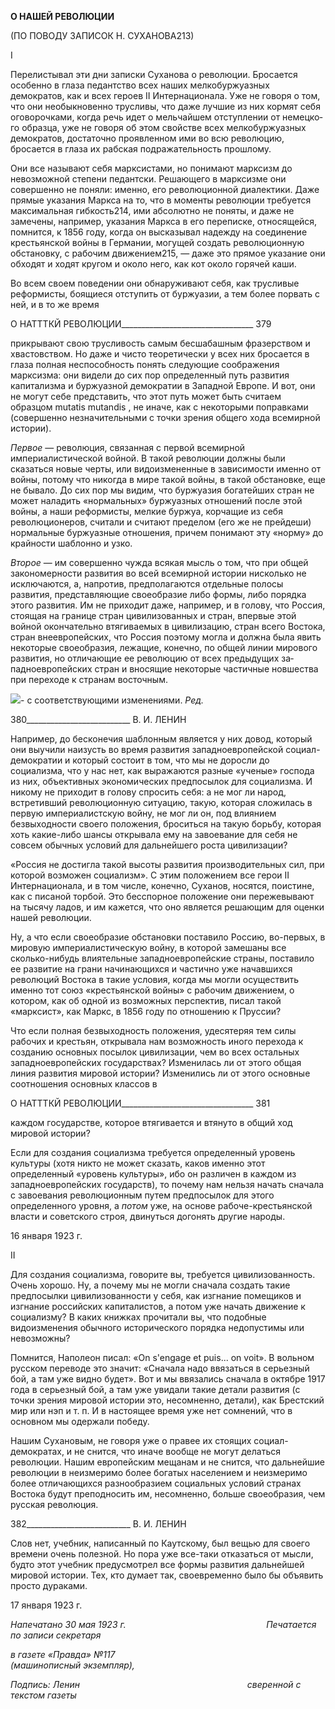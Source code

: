 **О НАШЕЙ РЕВОЛЮЦИИ**

(ПО ПОВОДУ ЗАПИСОК Н. СУХАНОВА213)

I

Перелистывал эти дни записки Суханова о революции. Бросается особенно в глаза педантство всех наших мелкобуржуазных демократов, как и всех героев II Интерна­ционала. Уже не говоря о том, что они необыкновенно трусливы, что даже лучшие из них кормят себя оговорочками, когда речь идет о мельчайшем отступлении от немецко­го образца, уже не говоря об этом свойстве всех мелкобуржуазных демократов, доста­точно проявленном ими во всю революцию, бросается в глаза их рабская подражатель­ность прошлому.

Они все называют себя марксистами, но понимают марксизм до невозможной степе­ни педантски. Решающего в марксизме они совершенно не поняли: именно, его рево­люционной диалектики. Даже прямые указания Маркса на то, что в моменты револю­ции требуется максимальная гибкость214, ими абсолютно не поняты, и даже не замече­ны, например, указания Маркса в его переписке, относящейся, помнится, к 1856 году, когда он высказывал надежду на соединение крестьянской войны в Германии, могущей создать революционную обстановку, с рабочим движением215, — даже это прямое ука­зание они обходят и ходят кругом и около него, как кот около горячей каши.

Во всем своем поведении они обнаруживают себя, как трусливые реформисты, боя­щиеся отступить от буржуазии, а тем более порвать с ней, и в то же время

  

О НАТТТКЙ РЕВОЛЮЦИИ_________________________________ 379

прикрывают свою трусливость самым бесшабашным фразерством и хвастовством. Но даже и чисто теоретически у всех них бросается в глаза полная неспособность понять следующие соображения марксизма: они видели до сих пор определенный путь разви­тия капитализма и буржуазной демократии в Западной Европе. И вот, они не могут себе представить, что этот путь может быть считаем образцом mutatis mutandis , не иначе, как с некоторыми поправками (совершенно незначительными с точки зрения общего хода всемирной истории).

_Первое_ — революция, связанная с первой всемирной империалистической войной. В такой революции должны были сказаться новые черты, или видоизмененные в зависи­мости именно от войны, потому что никогда в мире такой войны, в такой обстановке, еще не бывало. До сих пор мы видим, что буржуазия богатейших стран не может нала­дить «нормальных» буржуазных отношений после этой войны, а наши реформисты, мелкие буржуа, корчащие из себя революционеров, считали и считают пределом (его же не прейдеши) нормальные буржуазные отношения, причем понимают эту «норму» до крайности шаблонно и узко.

_Второе_ — им совершенно чужда всякая мысль о том, что при общей закономерно­сти развития во всей всемирной истории нисколько не исключаются, а, напротив, пред­полагаются отдельные полосы развития, представляющие своеобразие либо формы, либо порядка этого развития. Им не приходит даже, например, и в голову, что Россия, стоящая на границе стран цивилизованных и стран, впервые этой войной окончательно втягиваемых в цивилизацию, стран всего Востока, стран внеевропейских, что Россия поэтому могла и должна была явить некоторые своеобразия, лежащие, конечно, по об­щей линии мирового развития, но отличающие ее революцию от всех предыдущих за­падноевропейских стран и вносящие некоторые частичные новшества при переходе к странам восточным.

![](file:///C:/Users/bot32/AppData/Local/Temp/msohtmlclip1/01/clip_image001.png)- с соответствующими изменениями. _Ред._

  

380__________________________ В. И. ЛЕНИН

Например, до бесконечия шаблонным является у них довод, который они выучили наизусть во время развития западноевропейской социал-демократии и который состоит в том, что мы не доросли до социализма, что у нас нет, как выражаются разные «уче­ные» господа из них, объективных экономических предпосылок для социализма. И ни­кому не приходит в голову спросить себя: а не мог ли народ, встретивший революци­онную ситуацию, такую, которая сложилась в первую империалистскую войну, не мог ли он, под влиянием безвыходности своего положения, броситься на такую борьбу, ко­торая хоть какие-либо шансы открывала ему на завоевание для себя не совсем обычных условий для дальнейшего роста цивилизации?

«Россия не достигла такой высоты развития производительных сил, при которой возможен социализм». С этим положением все герои II Интернационала, и в том числе, конечно, Суханов, носятся, поистине, как с писаной торбой. Это бесспорное положение они пережевывают на тысячу ладов, и им кажется, что оно является решающим для оценки нашей революции.

Ну, а что если своеобразие обстановки поставило Россию, во-первых, в мировую империалистическую войну, в которой замешаны все сколько-нибудь влиятельные за­падноевропейские страны, поставило ее развитие на грани начинающихся и частично уже начавшихся революций Востока в такие условия, когда мы могли осуществить именно тот союз «крестьянской войны» с рабочим движением, о котором, как об одной из возможных перспектив, писал такой «марксист», как Маркс, в 1856 году по отноше­нию к Пруссии?

Что если полная безвыходность положения, удесятеряя тем силы рабочих и кресть­ян, открывала нам возможность иного перехода к созданию основных посылок цивили­зации, чем во всех остальных западноевропейских государствах? Изменилась ли от это­го общая линия развития мировой истории? Изменились ли от этого основные соотно­шения основных классов в

  

О НАТТТКЙ РЕВОЛЮЦИИ_________________________________ 381

каждом государстве, которое втягивается и втянуто в общий ход мировой истории?

Если для создания социализма требуется определенный уровень культуры (хотя ни­кто не может сказать, каков именно этот определенный «уровень культуры», ибо он различен в каждом из западноевропейских государств), то почему нам нельзя начать сначала с завоевания революционным путем предпосылок для этого определенного уровня, а _потом_ уже, на основе рабоче-крестьянской власти и советского строя, дви­нуться догонять другие народы.

16 января 1923 г.

II

Для создания социализма, говорите вы, требуется цивилизованность. Очень хорошо. Ну, а почему мы не могли сначала создать такие предпосылки цивилизованности у се­бя, как изгнание помещиков и изгнание российских капиталистов, а потом уже начать движение к социализму? В каких книжках прочитали вы, что подобные видоизменения обычного исторического порядка недопустимы или невозможны?

Помнится, Наполеон писал: «On s'engage et puis... on voit». В вольном русском пере­воде это значит: «Сначала надо ввязаться в серьезный бой, а там уже видно будет». Вот и мы ввязались сначала в октябре 1917 года в серьезный бой, а там уже увидали такие детали развития (с точки зрения мировой истории это, несомненно, детали), как Брест­ский мир или нэп и т. п. И в настоящее время уже нет сомнений, что в основном мы одержали победу.

Нашим Сухановым, не говоря уже о правее их стоящих социал-демократах, и не снится, что иначе вообще не могут делаться революции. Нашим европейским мещанам и не снится, что дальнейшие революции в неизмеримо более богатых населением и не­измеримо более отличающихся разнообразием социальных условий странах Востока будут преподносить им, несомненно, больше своеобразия, чем русская революция.

  

382__________________________ В. И. ЛЕНИН

Слов нет, учебник, написанный по Каутскому, был вещью для своего времени очень полезной. Но пора уже все-таки отказаться от мысли, будто этот учебник предусмотрел все формы развития дальнейшей мировой истории. Тех, кто думает так, своевременно было бы объявить просто дураками.

17 января 1923 г.

_Напечатано 30 мая 1923 г.                                                         Печатается по записи секретаря_

_в газете «Правда» №117_                                                                _(машинописный экземпляр),_

_Подпись: Ленин_                                                                    _сверенной с текстом газеты_